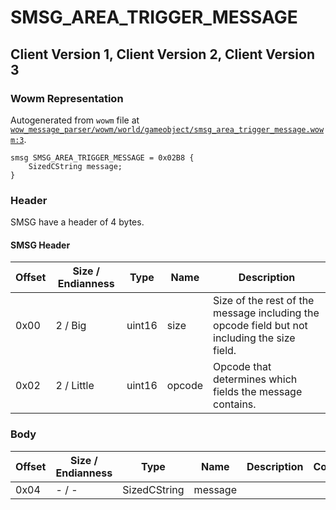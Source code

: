# SMSG_AREA_TRIGGER_MESSAGE

## Client Version 1, Client Version 2, Client Version 3

### Wowm Representation

Autogenerated from `wowm` file at [`wow_message_parser/wowm/world/gameobject/smsg_area_trigger_message.wowm:3`](https://github.com/gtker/wow_messages/tree/main/wow_message_parser/wowm/world/gameobject/smsg_area_trigger_message.wowm#L3).
```rust,ignore
smsg SMSG_AREA_TRIGGER_MESSAGE = 0x02B8 {
    SizedCString message;
}
```
### Header

SMSG have a header of 4 bytes.

#### SMSG Header

| Offset | Size / Endianness | Type   | Name   | Description |
| ------ | ----------------- | ------ | ------ | ----------- |
| 0x00   | 2 / Big           | uint16 | size   | Size of the rest of the message including the opcode field but not including the size field.|
| 0x02   | 2 / Little        | uint16 | opcode | Opcode that determines which fields the message contains.|

### Body

| Offset | Size / Endianness | Type | Name | Description | Comment |
| ------ | ----------------- | ---- | ---- | ----------- | ------- |
| 0x04 | - / - | SizedCString | message |  |  |

